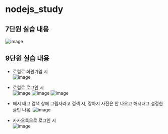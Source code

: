 # nodejs_study

## 7단원 실습 내용
![image](https://user-images.githubusercontent.com/93712785/194723328-dcefc915-07c4-4e79-82ff-7f46e9d65cff.png)


## 9단원 실습 내용

* 로컬로 회원가입 시  
![image](https://user-images.githubusercontent.com/93712785/194766750-2bca358c-bdf1-49a8-8be5-e043a9df3fc5.png)
* 로컬로 로그인 시  
![image](https://user-images.githubusercontent.com/93712785/194781488-7540f8e0-cec2-4e51-a86b-4885234ec4ac.png)
![image](https://user-images.githubusercontent.com/93712785/194781514-b0c56283-acc8-4d59-9c75-d64a73f47559.png)
![image](https://user-images.githubusercontent.com/93712785/194781574-14d7aa94-67f2-47b8-b781-7e65f1a91ad3.png)
* 해시 태그 검색 창에 그림자라고 검색 시, 강아지 사진은 안 나오고 해시태그 설정한 글만 나옴.
![image](https://user-images.githubusercontent.com/93712785/194781589-210e0680-c766-44fd-a3bb-5906b9796233.png)

* 카카오톡으로 로그인 시  
![image](https://user-images.githubusercontent.com/93712785/194781670-bf0d2845-2245-423e-a40b-58f58f20b14e.png)


